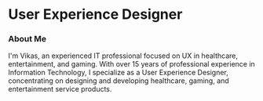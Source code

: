 # User Experience Designer 

### About Me
I'm Vikas, an experienced IT professional focused on UX in healthcare, entertainment, and gaming. With over 15 years of professional experience in Information Technology, I specialize as a User Experience Designer, concentrating on designing and developing healthcare, gaming, and entertainment service products.
